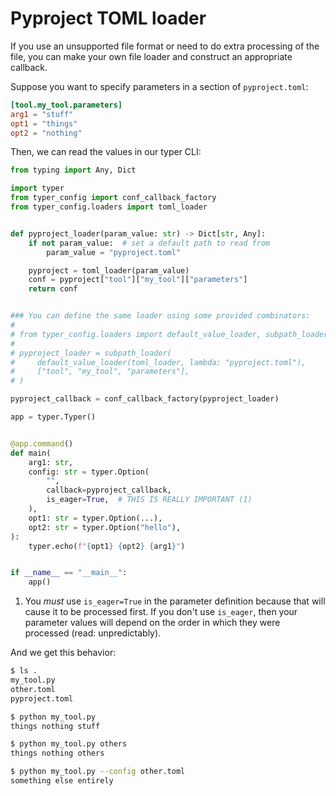 # Pyproject TOML loader

If you use an unsupported file format or need to do extra processing of the file, you can make your own file loader and construct an appropriate callback.

Suppose you want to specify parameters in a section of `pyproject.toml`:

```toml title='pyproject.toml'
[tool.my_tool.parameters]
arg1 = "stuff"
opt1 = "things"
opt2 = "nothing"
```

<!--- This is here for the doc tests to pass.
```toml title='other.toml'
[tool.my_tool.parameters]
arg1 = "entirely"
opt1 = "something"
opt2 = "else"
```
--->

Then, we can read the values in our typer CLI:

```python title="my_tool.py"
from typing import Any, Dict

import typer
from typer_config import conf_callback_factory
from typer_config.loaders import toml_loader


def pyproject_loader(param_value: str) -> Dict[str, Any]:
    if not param_value:  # set a default path to read from
        param_value = "pyproject.toml"

    pyproject = toml_loader(param_value)
    conf = pyproject["tool"]["my_tool"]["parameters"]
    return conf


### You can define the same loader using some provided combinators:
#
# from typer_config.loaders import default_value_loader, subpath_loader, toml_loader
#
# pyproject_loader = subpath_loader(
#     default_value_loader(toml_loader, lambda: "pyproject.toml"),
#     ["tool", "my_tool", "parameters"],
# )

pyproject_callback = conf_callback_factory(pyproject_loader)

app = typer.Typer()


@app.command()
def main(
    arg1: str,
    config: str = typer.Option(
        "",
        callback=pyproject_callback,
        is_eager=True,  # THIS IS REALLY IMPORTANT (1)
    ),
    opt1: str = typer.Option(...),
    opt2: str = typer.Option("hello"),
):
    typer.echo(f"{opt1} {opt2} {arg1}")


if __name__ == "__main__":
    app()
```

1. You _must_ use `is_eager=True` in the parameter definition because that will cause it to be processed first.
   If you don't use `is_eager`, then your parameter values will depend on the order in which they were processed (read: unpredictably).

And we get this behavior:

```bash
$ ls .
my_tool.py
other.toml
pyproject.toml

$ python my_tool.py
things nothing stuff

$ python my_tool.py others
things nothing others

$ python my_tool.py --config other.toml
something else entirely
```
